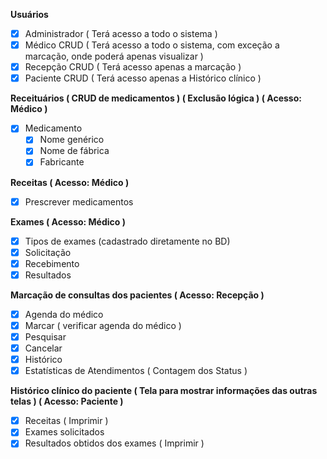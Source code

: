 **Usuários**

- [x] Administrador ( Terá acesso a todo o sistema )
- [x] Médico CRUD ( Terá acesso a todo o sistema, com exceção a marcação, onde poderá apenas visualizar )
- [x] Recepção CRUD ( Terá acesso apenas a marcação )
- [x] Paciente CRUD ( Terá acesso apenas a Histórico clínico )

**Receituários ( CRUD de medicamentos ) ( Exclusão lógica ) ( Acesso: Médico )**

- [x] Medicamento
     - [x] Nome genérico 
     - [x] Nome de fábrica  
     - [x] Fabricante 
 
**Receitas ( Acesso: Médico )**

 - [x] Prescrever medicamentos
 
**Exames ( Acesso: Médico )**

- [x] Tipos de exames (cadastrado diretamente no BD)
- [x] Solicitação
- [x] Recebimento
- [x] Resultados
     
**Marcação de consultas dos pacientes  ( Acesso: Recepção )**

- [x] Agenda do médico
- [x] Marcar ( verificar agenda do médico )
- [x] Pesquisar
- [x] Cancelar
- [x] Histórico
- [x] Estatísticas de Atendimentos ( Contagem dos Status )
 
**Histórico clínico do paciente ( Tela para mostrar informações das outras telas ) ( Acesso: Paciente )**

-  [x] Receitas ( Imprimir )
-  [x] Exames solicitados 
-  [x] Resultados obtidos dos exames ( Imprimir )
